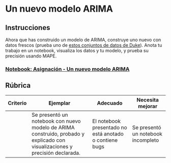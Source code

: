 # Un nuevo modelo ARIMA

## Instrucciones

Ahora que has construido un modelo de ARIMA, construye uno nuevo con datos frescos (prueba uno de [estos conjuntos de datos de Duke](http://www2.stat.duke.edu/~mw/ts_data_sets.html)). Anota tu trabajo en un notebook, visualiza los datos y tu modelo, y prueba su precisión usando MAPE.

<h3><a href="./assignament.ipynb">Notebook: Asignación - Un nuevo modelo ARIMA</a></h3>

## Rúbrica

| Criterio | Ejemplar                                                                                                           | Adecuado                                                 | Necesita mejorar                   |
| -------- | ------------------------------------------------------------------------------------------------------------------- | -------------------------------------------------------- | ----------------------------------- |
|          | Se presentó un notebook con nuevo modelo de ARIMA construido, probado y explicado con visualizaciones y precisión declarada. | El notebook presentado no está anotado o contiene bugs | Se presentó un notebook incompleto |